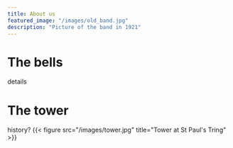```yaml
---
title: About us
featured_image: "/images/old_band.jpg"
description: "Picture of the band in 1921"
---
```


# The bells

details


# The tower

history?
{{< figure src="/images/tower.jpg" title="Tower at St Paul's Tring" >}}
